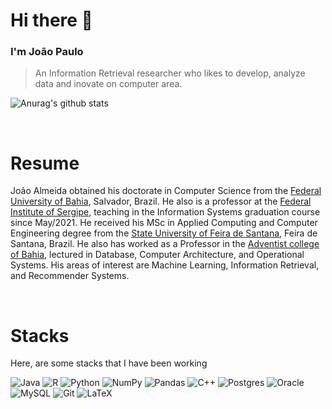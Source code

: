 # Hi there 👋
### I'm João Paulo
> An Information Retrieval researcher who likes to develop, analyze data and inovate on computer area.

![Anurag's github stats](https://github-readme-stats.vercel.app/api?username=JoaoAlmeida&count_private=true&show_icons=true&include_all_commits=true)

&nbsp;

# Resume
João Almeida obtained his doctorate in Computer Science from the [Federal University of Bahia](https://pgcomp.ufba.br/), Salvador, Brazil. He also is a professor at the [Federal Institute of Sergipe](http://ifs.edu.br/lagarto), teaching in the Information Systems graduation course since May/2021. He received his MSc in Applied Computing and Computer Engineering degree from the [State University of Feira de Santana](https://www.uefs.br/), Feira de Santana, Brazil. He also has worked as a Professor in the [Adventist college of Bahia](https://www.adventista.edu.br/), lectured in Database, Computer Architecture, and Operational Systems. His areas of interest are Machine Learning, Information Retrieval, and Recommender Systems.

&nbsp;

# Stacks

Here, are some stacks that I have been working

<img alt="Java" src="https://img.shields.io/badge/java-%23ED8B00.svg?&style=for-the-badge&logo=java&logoColor=white"/> <img alt="R" src="https://img.shields.io/badge/r-%23276DC3.svg?&style=for-the-badge&logo=r&logoColor=white"/> <img alt="Python" src="https://img.shields.io/badge/python%20-%2314354C.svg?&style=for-the-badge&logo=python&logoColor=white"/> <img alt="NumPy" src="https://img.shields.io/badge/numpy%20-%23013243.svg?&style=for-the-badge&logo=numpy&logoColor=white" /> <img alt="Pandas" src="https://img.shields.io/badge/pandas%20-%23150458.svg?&style=for-the-badge&logo=pandas&logoColor=white" /> <img alt="C++" src="https://img.shields.io/badge/c++%20-%2300599C.svg?&style=for-the-badge&logo=c%2B%2B&ogoColor=white"/> <img alt="Postgres" src ="https://img.shields.io/badge/postgres-%23316192.svg?&style=for-the-badge&logo=postgresql&logoColor=white"/> <img alt="Oracle" src ="https://img.shields.io/badge/oracle%20-%23F00000.svg?&style=for-the-badge&logo=oracle&logoColor=white" /> <img alt="MySQL" src="https://img.shields.io/badge/mysql-%2300f.svg?&style=for-the-badge&logo=mysql&logoColor=white"/> <img alt="Git" src="https://img.shields.io/badge/git%20-%23F05033.svg?&style=for-the-badge&logo=git&logoColor=white"/> <img alt="LaTeX" src="https://img.shields.io/badge/latex%20-%23008080.svg?&style=for-the-badge&logo=latex&logoColor=white"/>

<!--
**JoaoAlmeida/JoaoAlmeida** is a ✨ _special_ ✨ repository because its `README.md` (this file) appears on your GitHub profile.

Here are some ideas to get you started:

- 🔭 I’m currently working on ...
- 🌱 I’m currently learning ...
- 👯 I’m looking to collaborate on ...
- 🤔 I’m looking for help with ...
- 💬 Ask me about ...
- 📫 How to reach me: ...
- 😄 Pronouns: ...
- ⚡ Fun fact: ...
-->
